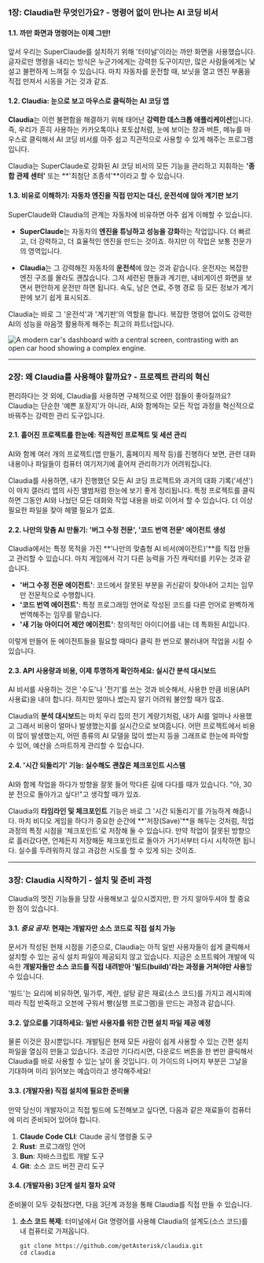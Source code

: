 ### **1장: Claudia란 무엇인가요? - 명령어 없이 만나는 AI 코딩 비서**

#### **1.1. 까만 화면과 명령어는 이제 그만!**

앞서 우리는 SuperClaude를 설치하기 위해 '터미널'이라는 까만 화면을 사용했습니다. 글자로만 명령을 내리는 방식은 누군가에게는 강력한 도구이지만, 많은 사람들에게는 낯설고 불편하게 느껴질 수 있습니다. 마치 자동차를 운전할 때, 보닛을 열고 엔진 부품을 직접 만져서 시동을 거는 것과 같죠.

#### **1.2. Claudia: 눈으로 보고 마우스로 클릭하는 AI 코딩 앱**

**Claudia**는 이런 불편함을 해결하기 위해 태어난 **강력한 데스크톱 애플리케이션**입니다. 즉, 우리가 흔히 사용하는 카카오톡이나 포토샵처럼, 눈에 보이는 창과 버튼, 메뉴를 마우스로 클릭해서 AI 코딩 비서를 아주 쉽고 직관적으로 사용할 수 있게 해주는 프로그램입니다.

Claudia는 SuperClaude로 강화된 AI 코딩 비서의 모든 기능을 관리하고 지휘하는 **'종합 관제 센터'** 또는 **'최첨단 조종석'**이라고 할 수 있습니다.

#### **1.3. 비유로 이해하기: 자동차 엔진을 직접 만지는 대신, 운전석에 앉아 계기판 보기**

SuperClaude와 Claudia의 관계는 자동차에 비유하면 아주 쉽게 이해할 수 있습니다.

*   **SuperClaude**는 자동차의 **엔진을 튜닝하고 성능을 강화**하는 작업입니다. 더 빠르고, 더 강력하고, 더 효율적인 엔진을 만드는 것이죠. 하지만 이 작업은 보통 전문가의 영역입니다.

*   **Claudia**는 그 강력해진 자동차의 **운전석**에 앉는 것과 같습니다. 운전자는 복잡한 엔진 구조를 몰라도 괜찮습니다. 그저 세련된 핸들과 계기판, 내비게이션 화면을 보면서 편안하게 운전만 하면 됩니다. 속도, 남은 연료, 주행 경로 등 모든 정보가 계기판에 보기 쉽게 표시되죠.

Claudia는 바로 그 '운전석'과 '계기판'의 역할을 합니다. 복잡한 명령어 없이도 강력한 AI의 성능을 마음껏 활용하게 해주는 최고의 파트너입니다.

![A modern car's dashboard with a central screen, contrasting with an open car hood showing a complex engine.](https://storage.googleapis.com/dataskills-images/tutorial-images/dashboard-vs-engine.png)

---

### **2장: 왜 Claudia를 사용해야 할까요? - 프로젝트 관리의 혁신**

편리하다는 것 외에, Claudia를 사용하면 구체적으로 어떤 점들이 좋아질까요? Claudia는 단순한 '예쁜 포장지'가 아니라, AI와 함께하는 모든 작업 과정을 혁신적으로 바꿔주는 강력한 관리 도구입니다.

#### **2.1. 흩어진 프로젝트를 한눈에: 직관적인 프로젝트 및 세션 관리**

AI와 함께 여러 개의 프로젝트(앱 만들기, 홈페이지 제작 등)를 진행하다 보면, 관련 대화 내용이나 파일들이 컴퓨터 여기저기에 흩어져 관리하기가 어려워집니다.

Claudia를 사용하면, 내가 진행했던 모든 AI 코딩 프로젝트와 과거의 대화 기록('세션')이 마치 갤러리 앱의 사진 앨범처럼 한눈에 보기 좋게 정리됩니다. 특정 프로젝트를 클릭하면 그동안 AI와 나눴던 모든 대화와 작업 내용을 바로 이어서 할 수 있습니다. 더 이상 필요한 파일을 찾아 헤맬 필요가 없죠.

#### **2.2. 나만의 맞춤 AI 만들기: '버그 수정 전문', '코드 번역 전문' 에이전트 생성**

Claudia에서는 특정 목적을 가진 **'나만의 맞춤형 AI 비서(에이전트)'**를 직접 만들고 관리할 수 있습니다. 마치 게임에서 각기 다른 능력을 가진 캐릭터를 키우는 것과 같습니다.

*   **'버그 수정 전문 에이전트'**: 코드에서 잘못된 부분을 귀신같이 찾아내어 고치는 임무만 전문적으로 수행합니다.
*   **'코드 번역 에이전트'**: 특정 프로그래밍 언어로 작성된 코드를 다른 언어로 완벽하게 번역해주는 임무를 맡습니다.
*   **'새 기능 아이디어 제안 에이전트'**: 창의적인 아이디어를 내는 데 특화된 AI입니다.

이렇게 만들어 둔 에이전트들을 필요할 때마다 클릭 한 번으로 불러내어 작업을 시킬 수 있습니다.

#### **2.3. API 사용량과 비용, 이제 투명하게 확인하세요: 실시간 분석 대시보드**

AI 비서를 사용하는 것은 '수도'나 '전기'를 쓰는 것과 비슷해서, 사용한 만큼 비용(API 사용료)을 내야 합니다. 하지만 얼마나 썼는지 알기 어려워 불안할 때가 많죠.

Claudia의 **분석 대시보드**는 마치 우리 집의 전기 계량기처럼, 내가 AI를 얼마나 사용했고 그래서 비용이 얼마나 발생했는지를 실시간으로 보여줍니다. 어떤 프로젝트에서 비용이 많이 발생했는지, 어떤 종류의 AI 모델을 많이 썼는지 등을 그래프로 한눈에 파악할 수 있어, 예산을 스마트하게 관리할 수 있습니다.

#### **2.4. '시간 되돌리기' 기능: 실수해도 괜찮은 체크포인트 시스템**

AI와 함께 작업을 하다가 방향을 잘못 들어 막다른 길에 다다를 때가 있습니다. "아, 30분 전으로 돌아가고 싶다!"고 생각할 때가 있죠.

Claudia의 **타임라인 및 체크포인트** 기능은 바로 그 '시간 되돌리기'를 가능하게 해줍니다. 마치 비디오 게임을 하다가 중요한 순간에 **'저장(Save)'**을 해두는 것처럼, 작업 과정의 특정 시점을 '체크포인트'로 저장해 둘 수 있습니다. 만약 작업이 잘못된 방향으로 흘러갔다면, 언제든지 저장해둔 체크포인트로 돌아가 거기서부터 다시 시작하면 됩니다. 실수를 두려워하지 않고 과감한 시도를 할 수 있게 되는 것이죠.

---

### **3장: Claudia 시작하기 - 설치 및 준비 과정**

Claudia의 멋진 기능들을 당장 사용해보고 싶으시겠지만, 한 가지 알아두셔야 할 중요한 점이 있습니다.

#### **3.1. *중요 공지*: 현재는 개발자만 소스 코드로 직접 설치 가능**

문서가 작성된 현재 시점을 기준으로, Claudia는 아직 일반 사용자들이 쉽게 클릭해서 설치할 수 있는 공식 설치 파일이 제공되지 않고 있습니다. 지금은 소프트웨어 개발에 익숙한 **개발자들만 소스 코드를 직접 내려받아 '빌드(build)'라는 과정을 거쳐야만 사용**할 수 있습니다.

'빌드'는 요리에 비유하면, 밀가루, 계란, 설탕 같은 재료(소스 코드)를 가지고 레시피에 따라 직접 반죽하고 오븐에 구워서 빵(실행 프로그램)을 만드는 과정과 같습니다.

#### **3.2. 앞으로를 기대하세요: 일반 사용자를 위한 간편 설치 파일 제공 예정**

물론 이것은 잠시뿐입니다. 개발팀은 현재 모든 사람이 쉽게 사용할 수 있는 간편 설치 파일을 열심히 만들고 있습니다. 조금만 기다리시면, 다운로드 버튼을 한 번만 클릭해서 Claudia를 바로 사용할 수 있는 날이 올 것입니다. 이 가이드의 나머지 부분은 그날을 기대하며 미리 읽어보는 예습이라고 생각해주세요!

#### **3.3. (개발자용) 직접 설치에 필요한 준비물**

만약 당신이 개발자이고 직접 빌드에 도전해보고 싶다면, 다음과 같은 재료들이 컴퓨터에 미리 준비되어 있어야 합니다.

1.  **Claude Code CLI**: Claude 공식 명령줄 도구
2.  **Rust**: 프로그래밍 언어
3.  **Bun**: 자바스크립트 개발 도구
4.  **Git**: 소스 코드 버전 관리 도구

#### **3.4. (개발자용) 3단계 설치 절차 요약**

준비물이 모두 갖춰졌다면, 다음 3단계 과정을 통해 Claudia를 직접 만들 수 있습니다.

1.  **소스 코드 복제**: 터미널에서 Git 명령어를 사용해 Claudia의 설계도(소스 코드)를 내 컴퓨터로 가져옵니다.
    ```shell
    git clone https://github.com/getAsterisk/claudia.git
    cd claudia
